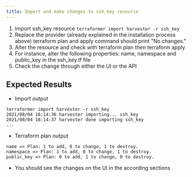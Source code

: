 ```yaml
---
title: Import and make changes to ssh_key resource
---
```

1. Import ssh_key resource
`terraformer import harvester -r ssh_key`
1. Replace the provider (already explained in the installation process above)
terraform plan and apply command should print "No changes."
1. Alter the resource and check with terraform plan then terraform apply
1. For instance, alter the following properties: name, namespace and public_key in the ssh_key.tf file
1. Check the change through either the UI or the API

## Expected Results
- Import output
```
terraformer import harvester -r ssh_key
2021/08/04 16:14:36 harvester importing... ssh_key
2021/08/04 16:14:37 harvester done importing ssh_key
...
```
- Terraform plan output
```
name => Plan: 1 to add, 0 to change, 1 to destroy.
namespace => Plan: 1 to add, 0 to change, 1 to destroy.
public_key => Plan: 0 to add, 1 to change, 0 to destroy.
```
- You should see the changes on the UI in the according sections